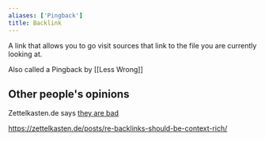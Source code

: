 ```yaml
---
aliases: ['Pingback']
title: Backlink
---
```


A link that allows you to go visit sources that link to the file you are currently looking at.

Also called a Pingback by [[Less Wrong]]

## Other people's opinions

Zettelkasten.de says [they are bad](https://zettelkasten.de/posts/backlinks-are-bad-links/)

https://zettelkasten.de/posts/re-backlinks-should-be-context-rich/
